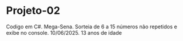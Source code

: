 # Projeto-02
Codigo em C#. Mega-Sena. Sorteia de 6 a 15 números não repetidos e exibe no console. 10/06/2025. 13 anos de idade
